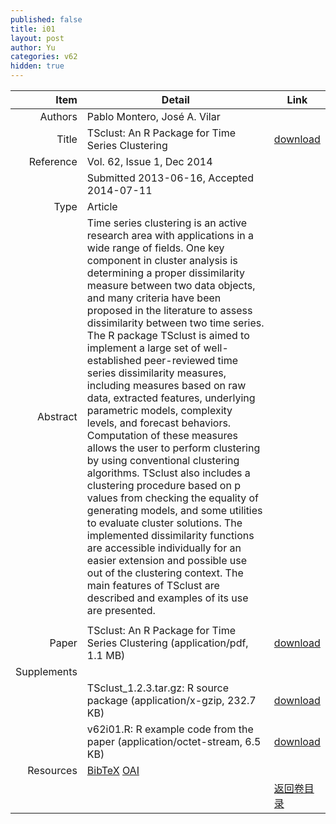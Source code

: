 ```yaml
---
published: false
title: i01
layout: post
author: Yu
categories: v62
hidden: true
---
```


| Item | Detail | Link |
|---:|---|---|
| Authors | Pablo Montero, José A. Vilar| |
| Title |TSclust: An R Package for Time Series Clustering | [download](http://www.jstatsoft.org/v62/i01/paper) |
| Reference |Vol. 62, Issue 1, Dec 2014 | |
| | Submitted 2013-06-16, Accepted 2014-07-11| | 
| Type | Article| |
| Abstract | Time series clustering is an active research area with applications in a wide range of fields. One key component in cluster analysis is determining a proper dissimilarity measure between two data objects, and many criteria have been proposed in the literature to assess dissimilarity between two time series. The R package TSclust is aimed to implement a large set of well-established peer-reviewed time series dissimilarity measures, including measures based on raw data, extracted features, underlying parametric models, complexity levels, and forecast behaviors. Computation of these measures allows the user to perform clustering by using conventional clustering algorithms. TSclust also includes a clustering procedure based on p values from checking the equality of generating models, and some utilities to evaluate cluster solutions. The implemented dissimilarity functions are accessible individually for an easier extension and possible use out of the clustering context. The main features of TSclust are described and examples of its use are presented.
| |
| Paper | TSclust: An R Package for Time Series Clustering  (application/pdf, 1.1 MB)| [download](http://www.jstatsoft.org/v62/i01/paper) |
| Supplements | | |
| |TSclust_1.2.3.tar.gz: R source package  (application/x-gzip, 232.7 KB)|  [download](http://www.jstatsoft.org/v62/i01/supp/1) |
| |v62i01.R:             R example code from the paper  (application/octet-stream, 6.5 KB)|  [download](http://www.jstatsoft.org/v62/i01/supp/2) |
| Resources | [BibTeX](http://www.jstatsoft.org/v62/i01/bibtex) [OAI](http://www.jstatsoft.org/oai?verb=GetRecord&identifier=oai.jstatsoft/v62/i01&prefix=oai_dc)| |
| |  | [返回卷目录]({{site.baseurl}}/volume/v62.html) |